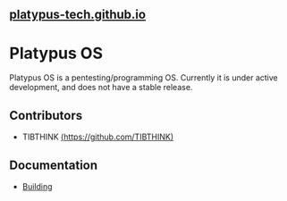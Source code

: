 ## [platypus-tech.github.io](https://platypus-tech.github.io)
# Platypus OS
Platypus OS is a pentesting/programming OS. Currently it is under active development, and does not have a stable release.
## Contributors
* TIBTHINK [(https://github.com/TIBTHINK)](https://github.com/TIBTHINK)
## Documentation
* [Building](doc/build.md)

